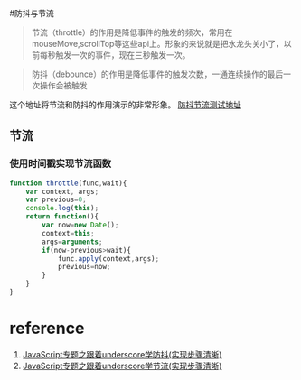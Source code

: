 #防抖与节流
>节流（throttle）的作用是降低事件的触发的频次，常用在mouseMove,scrollTop等这些api上。形象的来说就是把水龙头关小了，以前每秒触发一次的事件，现在三秒触发一次。

>防抖（debounce）的作用是降低事件的触发次数，一通连续操作的最后一次操作会被触发

这个地址将节流和防抖的作用演示的非常形象。
[防抖节流测试地址](http://demo.nimius.net/debounce_throttle/)
## 节流
### 使用时间戳实现节流函数
```js
function throttle(func,wait){
    var context, args;
    var previous=0;
    console.log(this);
    return function(){
        var now=new Date();
        context=this;
        args=arguments;
        if(now-previous>wait){
            func.apply(context,args);
            previous=now;
        }
    }
}
```


# reference
1. [JavaScript专题之跟着underscore学防抖(实现步骤清晰) ](https://github.com/mqyqingfeng/Blog/issues/22)
2. [JavaScript专题之跟着underscore学节流(实现步骤清晰) ](https://github.com/mqyqingfeng/Blog/issues/26)